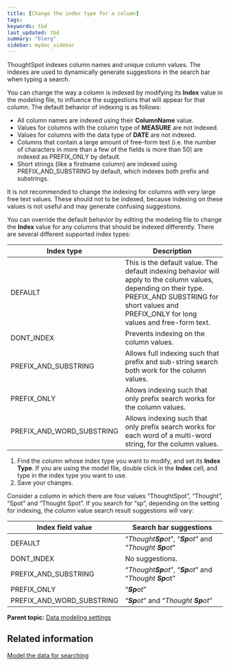 ```yaml
---
title: [Change the index type for a column]
tags: 
keywords: tbd
last_updated: tbd
summary: "blerg"
sidebar: mydoc_sidebar
---
```

ThoughtSpot indexes column names and unique column values. The indexes are used to dynamically generate suggestions in the search bar when typing a search.

You can change the way a column is indexed by modifying its **Index** value in the modeling file, to influence the suggestions that will appear for that column. The default behavior of indexing is as follows:

-   All column names are indexed using their **ColumnName** value.
-   Values for columns with the column type of **MEASURE** are not indexed.
-   Values for columns with the data type of **DATE** are not indexed.
-   Columns that contain a large amount of free-form text (i.e. the number of characters in more than a few of the fields is more than 50) are indexed as PREFIX_ONLY by default.
-   Short strings (like a firstname column) are indexed using PREFIX_AND_SUBSTRING by default, which indexes both prefix and substrings.

It is not recommended to change the indexing for columns with very large free text values. These should not to be indexed, because indexing on these values is not useful and may generate confusing suggestions.

You can override the default behavior by editing the modeling file to change the **Index** value for any columns that should be indexed differently. There are several different supported index types:

|Index type|Description|
|----------|-----------|
|DEFAULT|This is the default value. The default indexing behavior will apply to the column values, depending on their type. PREFIX_AND SUBSTRING for short values and PREFIX_ONLY for long values and free-form text.|
|DONT_INDEX|Prevents indexing on the column values.|
|PREFIX_AND_SUBSTRING|Allows full indexing such that prefix and sub-string search both work for the column values.|
|PREFIX_ONLY|Allows indexing such that only prefix search works for the column values.|
|PREFIX_AND_WORD_SUBSTRING|Allows indexing such that only prefix search works for each word of a multi-word string, for the column values.|

1.   Find the column whose index type you want to modify, and set its **Index Type**. If you are using the model file, double click in the **Index** cell, and type in the index type you want to use.
2.   Save your changes.

Consider a column in which there are four values “ThoughtSpot”, “Thought”, “Spot” and “Thought Spot”. If you search for “sp”, depending on the setting for indexing, the column value search result suggestions will vary:

|**Index** field value|Search bar suggestions|
|---------------------|----------------------|
|DEFAULT|“*Thought**Sp**ot*”, “***Sp**ot*” and “*Thought **Sp**ot*”|
|DONT_INDEX|No suggestions.|
|PREFIX_AND_SUBSTRING|“*Thought**Sp**ot*”, “***Sp**ot*” and “*Thought **Sp***ot”|
|PREFIX_ONLY|“***Sp**ot*”|
|PREFIX_AND_WORD_SUBSTRING|“***Sp**ot*” and “*Thought **Sp**ot*”|

**Parent topic:** [Data modeling settings](../../admin/data_modeling/data_modeling_settings.html)

## Related information  


[Model the data for searching](semantic_modeling.html#)
